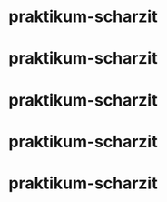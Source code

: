 # praktikum-scharzit
# praktikum-scharzit
# praktikum-scharzit
# praktikum-scharzit
# praktikum-scharzit
